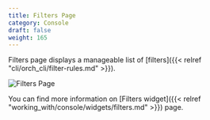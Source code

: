 ```yaml
---
title: Filters Page
category: Console
draft: false
weight: 165
---
```


Filters page displays a manageable list of [filters]({{< relref "cli/orch_cli/filter-rules.md" >}}).

![Filters Page]( /images/ui/pages/filters-page.png )

You can find more information on [Filters widget]({{< relref "working_with/console/widgets/filters.md" >}}) page.
